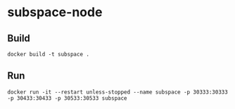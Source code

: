 # subspace-node

## Build
    docker build -t subspace .
## Run
    docker run -it --restart unless-stopped --name subspace -p 30333:30333 -p 30433:30433 -p 30533:30533 subspace
